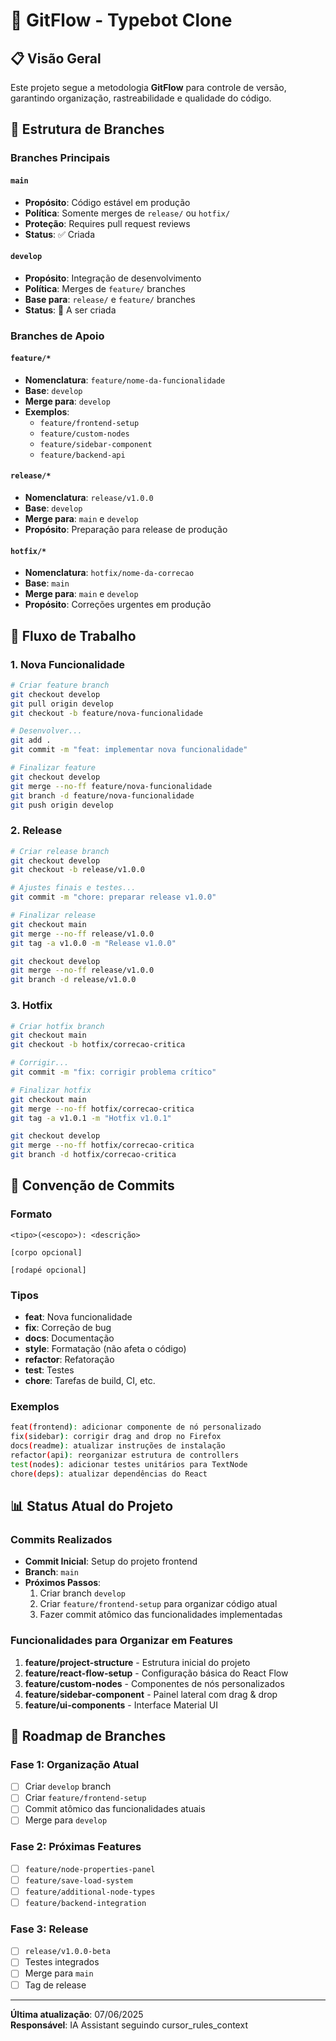 # 🌿 GitFlow - Typebot Clone

## 📋 Visão Geral
Este projeto segue a metodologia **GitFlow** para controle de versão, garantindo organização, rastreabilidade e qualidade do código.

## 🌳 Estrutura de Branches

### Branches Principais

#### `main`
- **Propósito**: Código estável em produção
- **Política**: Somente merges de `release/` ou `hotfix/`
- **Proteção**: Requires pull request reviews
- **Status**: ✅ Criada

#### `develop`
- **Propósito**: Integração de desenvolvimento
- **Política**: Merges de `feature/` branches
- **Base para**: `release/` e `feature/` branches
- **Status**: 📅 A ser criada

### Branches de Apoio

#### `feature/*`
- **Nomenclatura**: `feature/nome-da-funcionalidade`
- **Base**: `develop`
- **Merge para**: `develop`
- **Exemplos**:
  - `feature/frontend-setup`
  - `feature/custom-nodes`
  - `feature/sidebar-component`
  - `feature/backend-api`

#### `release/*`
- **Nomenclatura**: `release/v1.0.0`
- **Base**: `develop`
- **Merge para**: `main` e `develop`
- **Propósito**: Preparação para release de produção

#### `hotfix/*`
- **Nomenclatura**: `hotfix/nome-da-correcao`
- **Base**: `main`
- **Merge para**: `main` e `develop`
- **Propósito**: Correções urgentes em produção

## 🚀 Fluxo de Trabalho

### 1. Nova Funcionalidade
```bash
# Criar feature branch
git checkout develop
git pull origin develop
git checkout -b feature/nova-funcionalidade

# Desenvolver...
git add .
git commit -m "feat: implementar nova funcionalidade"

# Finalizar feature
git checkout develop
git merge --no-ff feature/nova-funcionalidade
git branch -d feature/nova-funcionalidade
git push origin develop
```

### 2. Release
```bash
# Criar release branch
git checkout develop
git checkout -b release/v1.0.0

# Ajustes finais e testes...
git commit -m "chore: preparar release v1.0.0"

# Finalizar release
git checkout main
git merge --no-ff release/v1.0.0
git tag -a v1.0.0 -m "Release v1.0.0"

git checkout develop
git merge --no-ff release/v1.0.0
git branch -d release/v1.0.0
```

### 3. Hotfix
```bash
# Criar hotfix branch
git checkout main
git checkout -b hotfix/correcao-critica

# Corrigir...
git commit -m "fix: corrigir problema crítico"

# Finalizar hotfix
git checkout main
git merge --no-ff hotfix/correcao-critica
git tag -a v1.0.1 -m "Hotfix v1.0.1"

git checkout develop
git merge --no-ff hotfix/correcao-critica
git branch -d hotfix/correcao-critica
```

## 📝 Convenção de Commits

### Formato
```
<tipo>(<escopo>): <descrição>

[corpo opcional]

[rodapé opcional]
```

### Tipos
- **feat**: Nova funcionalidade
- **fix**: Correção de bug
- **docs**: Documentação
- **style**: Formatação (não afeta o código)
- **refactor**: Refatoração
- **test**: Testes
- **chore**: Tarefas de build, CI, etc.

### Exemplos
```bash
feat(frontend): adicionar componente de nó personalizado
fix(sidebar): corrigir drag and drop no Firefox
docs(readme): atualizar instruções de instalação
refactor(api): reorganizar estrutura de controllers
test(nodes): adicionar testes unitários para TextNode
chore(deps): atualizar dependências do React
```

## 📊 Status Atual do Projeto

### Commits Realizados
- **Commit Inicial**: Setup do projeto frontend
- **Branch**: `main`
- **Próximos Passos**:
  1. Criar branch `develop`
  2. Criar `feature/frontend-setup` para organizar código atual
  3. Fazer commit atômico das funcionalidades implementadas

### Funcionalidades para Organizar em Features
1. **feature/project-structure** - Estrutura inicial do projeto
2. **feature/react-flow-setup** - Configuração básica do React Flow
3. **feature/custom-nodes** - Componentes de nós personalizados
4. **feature/sidebar-component** - Painel lateral com drag & drop
5. **feature/ui-components** - Interface Material UI

## 🎯 Roadmap de Branches

### Fase 1: Organização Atual
- [ ] Criar `develop` branch
- [ ] Criar `feature/frontend-setup`
- [ ] Commit atômico das funcionalidades atuais
- [ ] Merge para `develop`

### Fase 2: Próximas Features
- [ ] `feature/node-properties-panel`
- [ ] `feature/save-load-system`
- [ ] `feature/additional-node-types`
- [ ] `feature/backend-integration`

### Fase 3: Release
- [ ] `release/v1.0.0-beta`
- [ ] Testes integrados
- [ ] Merge para `main`
- [ ] Tag de release

---

**Última atualização**: 07/06/2025  
**Responsável**: IA Assistant seguindo cursor_rules_context 